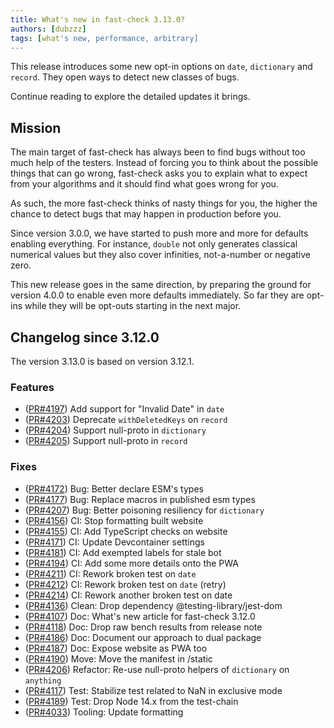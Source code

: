 ```yaml
---
title: What's new in fast-check 3.13.0?
authors: [dubzzz]
tags: [what's new, performance, arbitrary]
---
```


This release introduces some new opt-in options on `date`, `dictionary` and `record`. They open ways to detect new classes of bugs.

Continue reading to explore the detailed updates it brings.

<!--truncate-->

## Mission

The main target of fast-check has always been to find bugs without too much help of the testers. Instead of forcing you to think about the possible things that can go wrong, fast-check asks you to explain what to expect from your algorithms and it should find what goes wrong for you.

As such, the more fast-check thinks of nasty things for you, the higher the chance to detect bugs that may happen in production before you.

Since version 3.0.0, we have started to push more and more for defaults enabling everything. For instance, `double` not only generates classical numerical values but they also cover infinities, not-a-number or negative zero.

This new release goes in the same direction, by preparing the ground for version 4.0.0 to enable even more defaults immediately. So far they are opt-ins while they will be opt-outs starting in the next major.

## Changelog since 3.12.0

The version 3.13.0 is based on version 3.12.1.

### Features

- ([PR#4197](https://github.com/dubzzz/fast-check/pull/4197)) Add support for "Invalid Date" in `date`
- ([PR#4203](https://github.com/dubzzz/fast-check/pull/4203)) Deprecate `withDeletedKeys` on `record`
- ([PR#4204](https://github.com/dubzzz/fast-check/pull/4204)) Support null-proto in `dictionary`
- ([PR#4205](https://github.com/dubzzz/fast-check/pull/4205)) Support null-proto in `record`

### Fixes

- ([PR#4172](https://github.com/dubzzz/fast-check/pull/4172)) Bug: Better declare ESM's types
- ([PR#4177](https://github.com/dubzzz/fast-check/pull/4177)) Bug: Replace macros in published esm types
- ([PR#4207](https://github.com/dubzzz/fast-check/pull/4207)) Bug: Better poisoning resiliency for `dictionary`
- ([PR#4156](https://github.com/dubzzz/fast-check/pull/4156)) CI: Stop formatting built website
- ([PR#4155](https://github.com/dubzzz/fast-check/pull/4155)) CI: Add TypeScript checks on website
- ([PR#4171](https://github.com/dubzzz/fast-check/pull/4171)) CI: Update Devcontainer settings
- ([PR#4181](https://github.com/dubzzz/fast-check/pull/4181)) CI: Add exempted labels for stale bot
- ([PR#4194](https://github.com/dubzzz/fast-check/pull/4194)) CI: Add some more details onto the PWA
- ([PR#4211](https://github.com/dubzzz/fast-check/pull/4211)) CI: Rework broken test on `date`
- ([PR#4212](https://github.com/dubzzz/fast-check/pull/4212)) CI: Rework broken test on `date` (retry)
- ([PR#4214](https://github.com/dubzzz/fast-check/pull/4214)) CI: Rework another broken test on date
- ([PR#4136](https://github.com/dubzzz/fast-check/pull/4136)) Clean: Drop dependency @testing-library/jest-dom
- ([PR#4107](https://github.com/dubzzz/fast-check/pull/4107)) Doc: What's new article for fast-check 3.12.0
- ([PR#4118](https://github.com/dubzzz/fast-check/pull/4118)) Doc: Drop raw bench results from release note
- ([PR#4186](https://github.com/dubzzz/fast-check/pull/4186)) Doc: Document our approach to dual package
- ([PR#4187](https://github.com/dubzzz/fast-check/pull/4187)) Doc: Expose website as PWA too
- ([PR#4190](https://github.com/dubzzz/fast-check/pull/4190)) Move: Move the manifest in /static
- ([PR#4206](https://github.com/dubzzz/fast-check/pull/4206)) Refactor: Re-use null-proto helpers of `dictionary` on `anything`
- ([PR#4117](https://github.com/dubzzz/fast-check/pull/4117)) Test: Stabilize test related to NaN in exclusive mode
- ([PR#4189](https://github.com/dubzzz/fast-check/pull/4189)) Test: Drop Node 14.x from the test-chain
- ([PR#4033](https://github.com/dubzzz/fast-check/pull/4033)) Tooling: Update formatting